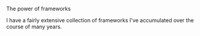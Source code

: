 The power of frameworks

I have a fairly extensive collection of frameworks I've accumulated over the course of many years. 